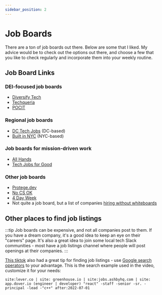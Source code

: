 ```yaml
---
sidebar_position: 2
---
```


# Job Boards

There are a ton of job boards out there. Below are some that I liked. My advice would be to check out the options out there, and choose a few that you like to check regularly and incorporate them into your weekly routine.

## Job Board Links

### DEI-focused job boards

- [Diversify Tech](https://www.diversifytech.co/)
- [Techqueria](https://techqueria.org/jobs/)
- [POCIT](https://www.pocitjobs.com/)

### Regional job boards

- [DC Tech Jobs](https://www.dctechpeople.com/dc-tech-jobs) (DC-based)
- [Built in NYC](https://www.builtinnyc.com/jobs/dev-engineering) (NYC-based)

### Job boards for mission-driven work

- [All Hands](https://www.all-hands.us/)
- [Tech Jobs for Good](https://techjobsforgood.com/)

### Other job boards

- [Protege.dev](https://protege.dev/)
- [No CS OK](https://nocsok.com/)
- [4 Day Week](https://4dayweek.io/)
- Not quite a job board, but a list of companies [hiring without whiteboards](https://github.com/poteto/hiring-without-whiteboards)

## Other places to find job listings

:::tip
Job boards can be expensive, and not all companies post to them. If you have a dream company, it's a good idea to keep an eye on their "careers" page. It's also a great idea to join some local tech Slack communities - most have a job listings channel where people will post openings at their companies.
:::

[This tiktok](https://www.tiktok.com/@tem.bv/video/7132616862885580075) also had a great tip for finding job listings - use [Google search operators](https://static.semrush.com/blog/uploads/files/39/12/39121580a18160d3587274faed6323e2.pdf) to your advantage. This is the search example used in the video, customize it for your needs:

```
site:lever.co | site: greenhouse.io | site:jobs.ashbyhq.com | site: app.dover.io (engineer | developer) "react" -staff -senior -sr. -principal -lead -"c++" after:2022-07-01
```
